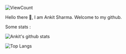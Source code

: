 ![ViewCount](https://views.whatilearened.today/views/github/jarvis-sharma/jarvis-sharma.svg?cache=remove) <br>

Hello there 👋,
I am Ankit Sharma. Welcome to my github.

Some stats :

![Ankit's github stats](https://github-readme-stats.vercel.app/api?username=jarvis-sharma&count_private=true&show_icons=true&theme=radical)

![Top Langs](https://github-readme-stats.vercel.app/api/top-langs/?username=jarvis-sharma&layout=compact)
